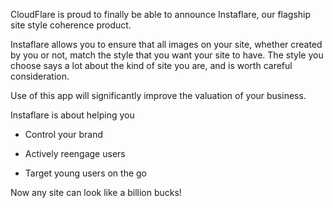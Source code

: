 CloudFlare is proud to finally be able to announce Instaflare,
our flagship site style coherence product.

Instaflare allows you to ensure that all images on your site,
whether created by you or not, match the style that you want your site to have.
The style you choose says a lot about the kind of site you are, and is worth
careful consideration.

Use of this app will significantly improve the valuation of your business.

Instaflare is about helping you

* Control your brand

* Actively reengage users

* Target young users on the go

Now any site can look like a billion bucks!
